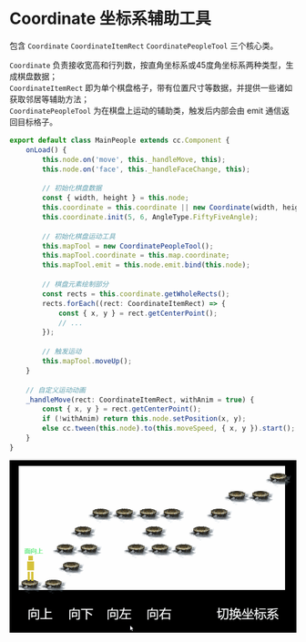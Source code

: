 # Coordinate 坐标系辅助工具

包含 `Coordinate` `CoordinateItemRect` `CoordinatePeopleTool` 三个核心类。  

`Coordinate` 负责接收宽高和行列数，按直角坐标系或45度角坐标系两种类型，生成棋盘数据；  
`CoordinateItemRect` 即为单个棋盘格子，带有位置尺寸等数据，并提供一些诸如获取邻居等辅助方法；  
`CoordinatePeopleTool` 为在棋盘上运动的辅助类，触发后内部会由 emit 通信返回目标格子。  

```typescript
export default class MainPeople extends cc.Component {
    onLoad() {
        this.node.on('move', this._handleMove, this);
        this.node.on('face', this._handleFaceChange, this);

        // 初始化棋盘数据
        const { width, height } = this.node;
        this.coordinate = this.coordinate || new Coordinate(width, height);
        this.coordinate.init(5, 6, AngleType.FiftyFiveAngle);

        // 初始化棋盘运动工具
        this.mapTool = new CoordinatePeopleTool();
        this.mapTool.coordinate = this.map.coordinate;
        this.mapTool.emit = this.node.emit.bind(this.node);

        // 棋盘元素绘制部分
        const rects = this.coordinate.getWholeRects();
        rects.forEach((rect: CoordinateItemRect) => {
            const { x, y } = rect.getCenterPoint();
            // ...
        });

        // 触发运动
        this.mapTool.moveUp();
    }

    // 自定义运动动画
    _handleMove(rect: CoordinateItemRect, withAnim = true) {
        const { x, y } = rect.getCenterPoint();
        if (!withAnim) return this.node.setPosition(x, y);
        else cc.tween(this.node).to(this.moveSpeed, { x, y }).start();
    }
}
```

<img src="./res/temp/demo.gif" alt="坐标系工具的演示动图">
